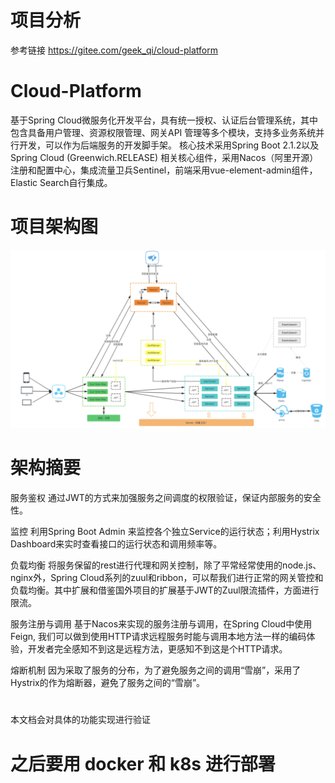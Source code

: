 # 项目分析
参考链接
https://gitee.com/geek_qi/cloud-platform

# Cloud-Platform
基于Spring Cloud微服务化开发平台，具有统一授权、认证后台管理系统，其中包含具备用户管理、资源权限管理、网关API 管理等多个模块，支持多业务系统并行开发，可以作为后端服务的开发脚手架。 核心技术采用Spring Boot 2.1.2以及Spring Cloud (Greenwich.RELEASE) 相关核心组件，采用Nacos（阿里开源）注册和配置中心，集成流量卫兵Sentinel，前端采用vue-element-admin组件，Elastic Search自行集成。


# 项目架构图
![](img/0001.png)


# 架构摘要
服务鉴权
通过JWT的方式来加强服务之间调度的权限验证，保证内部服务的安全性。

监控
利用Spring Boot Admin 来监控各个独立Service的运行状态；利用Hystrix Dashboard来实时查看接口的运行状态和调用频率等。

负载均衡
将服务保留的rest进行代理和网关控制，除了平常经常使用的node.js、nginx外，Spring Cloud系列的zuul和ribbon，可以帮我们进行正常的网关管控和负载均衡。其中扩展和借鉴国外项目的扩展基于JWT的Zuul限流插件，方面进行限流。

服务注册与调用
基于Nacos来实现的服务注册与调用，在Spring Cloud中使用Feign, 我们可以做到使用HTTP请求远程服务时能与调用本地方法一样的编码体验，开发者完全感知不到这是远程方法，更感知不到这是个HTTP请求。

熔断机制
因为采取了服务的分布，为了避免服务之间的调用“雪崩”，采用了Hystrix的作为熔断器，避免了服务之间的“雪崩”。

# 
本文档会对具体的功能实现进行验证

# 之后要用 docker 和 k8s 进行部署